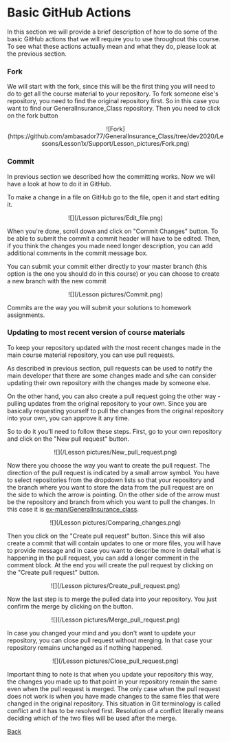 # Basic GitHub Actions

In this section we will provide a brief description of how to do some of the basic GitHub actions that we will require you to use throughout this course. To see what these actions actually mean and what they do, please look at the previous section.

### Fork

We will start with the fork, since this will be the first thing you will need to do to get all the course material to your repository. To fork someone else's repository, you need to find the original repository first. So in this case you want to find our GeneralInsurance_Class repository. Then you need to click on the fork button

<p align = "center">
![Fork](https://github.com/ambasador77/GeneralInsurance_Class/tree/dev2020/Lessons/Lesson1x/Support/Lesson_pictures/Fork.png)
</p>

### Commit

In previous section we described how the committing works. Now we will have a look at how to do it in GitHub.

To make a change in a file on GitHub go to the file, open it and start editing it. 

<p align = "center">
![](/Lesson pictures/Edit_file.png)
</p>

When you're done, scroll down and click on "Commit Changes" button. To be able to submit the commit a commit header will have to be edited. Then, if you think the changes you made need longer description, you can add additional comments in the commit message box.

You can submit your commit either directly to your master branch (this option is the one you should do in this course) or you can choose to create a new branch with the new commit

<p align = "center">
![](/Lesson pictures/Commit.png)
</p>

Commits are the way you will submit your solutions to homework assignments.

### Updating to most recent version of course materials

To keep your repository updated with the most recent changes made in the main course material repository, you can use pull requests. 

As described in previous section, pull requests can be used to notify the main developer that there are some changes made and s/he can consider updating their own repository with the changes made by someone else.

On the other hand, you can also create a pull request going the other way - pulling updates from the original repository to your own. Since you are basically requesting yourself to pull the changes from the original repository into your own, you can approve it any time.

So to do it you'll need to follow these steps. First, go to your own repository and click on the "New pull request" button.

<p align = "center">
![](/Lesson pictures/New_pull_request.png)
</p>

Now there you choose the way you want to create the pull request. The direction of the pull request is indicated by a small arrow symbol. You have to select repositories from the dropdown lists so that your repository and the branch where you want to store the data from the pull request are on the side to which the arrow is pointing. On the other side of the arrow must be the repository and branch from which you want to pull the changes. In this case it is [ex-man/GeneralInsurance_class](https://github.com/ex-man/GeneralInsurance_Class).

<p align = "center">
![](/Lesson pictures/Comparing_changes.png)
</p>

Then you click on the "Create pull request" button. Since this will also create a commit that will contain updates to one or more files, you will have to provide message and in case you want to describe more in detail what is happening in the pull request, you can add a longer comment in the comment block. At the end you will create the pull request by clicking on the "Create pull request" button.

<p align = "center">
![](/Lesson pictures/Create_pull_request.png)
</p>

Now the last step is to merge the pulled data into your repository. You just confirm the merge by clicking on the button.

<p align = "center">
![](/Lesson pictures/Merge_pull_request.png)
</p>

In case you changed your mind and you don't want to update your repository, you can close pull request without merging. In that case your repository remains unchanged as if nothing happened.

<p align = "center">
![](/Lesson pictures/Close_pull_request.png)
</p>

Important thing to note is that when you update your repository this way, the changes you made up to that point in your repository remain the same even when the pull request is merged. The only case when the pull request does not work is when you have made changes to the same files that were changed in the original repository. This situation in Git terminology is called conflict and it has to be resolved first. Resolution of a conflict literally means deciding which of the two files will be used after the merge.

[Back](/Lessons/Lesson1x/README.md)
